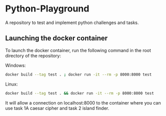 # Python-Playground
A repository to test and implement python challenges and tasks.

## Launching the docker container
To launch the docker container, run the following command in the root directory of the repository:

Windows:
```bash
docker build --tag test . ; docker run -it --rm -p 8000:8000 test
```

Linux:
```bash
docker build --tag test . && docker run -it --rm -p 8000:8000 test
```

It will allow a connection on localhost:8000 to the container where you can use task 1A caesar cipher and task 2 island finder. 

